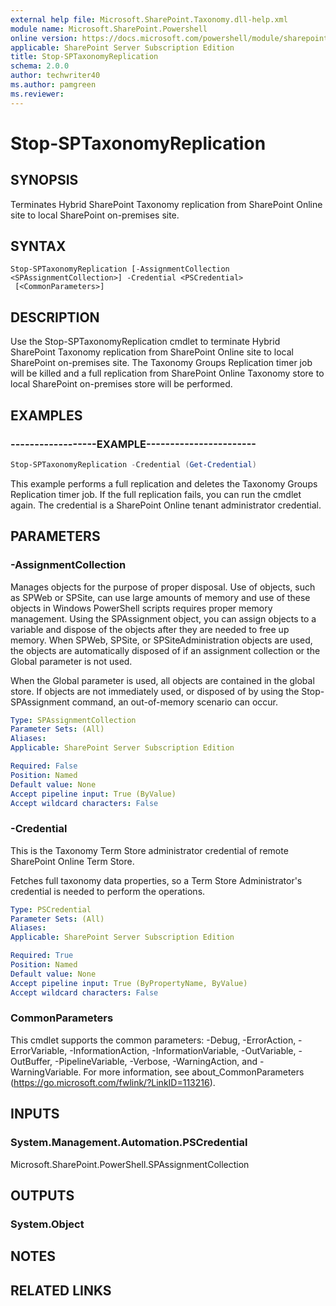 ```yaml
---
external help file: Microsoft.SharePoint.Taxonomy.dll-help.xml
module name: Microsoft.SharePoint.Powershell
online version: https://docs.microsoft.com/powershell/module/sharepoint-server/stop-sptaxonomyreplication
applicable: SharePoint Server Subscription Edition
title: Stop-SPTaxonomyReplication
schema: 2.0.0
author: techwriter40
ms.author: pamgreen
ms.reviewer:
---
```


# Stop-SPTaxonomyReplication

## SYNOPSIS
Terminates Hybrid SharePoint Taxonomy replication from SharePoint Online site to local SharePoint on-premises site.

## SYNTAX

```
Stop-SPTaxonomyReplication [-AssignmentCollection <SPAssignmentCollection>] -Credential <PSCredential>
 [<CommonParameters>]
```

## DESCRIPTION
Use the Stop-SPTaxonomyReplication cmdlet to terminate Hybrid SharePoint Taxonomy replication from SharePoint Online site to local SharePoint on-premises site. The Taxonomy Groups Replication timer job will be killed and a full replication from SharePoint Online Taxonomy store to local SharePoint on-premises store will be performed.

## EXAMPLES

### ------------------EXAMPLE-----------------------
```powershell
Stop-SPTaxonomyReplication -Credential (Get-Credential)
```

This example performs a full replication and deletes the Taxonomy Groups Replication timer job. If the full replication fails, you can run the cmdlet again.  The credential is a SharePoint Online tenant administrator credential.

## PARAMETERS

### -AssignmentCollection
Manages objects for the purpose of proper disposal. Use of objects, such as SPWeb or SPSite, can use large amounts of memory and use of these objects in Windows PowerShell scripts requires proper memory management. Using the SPAssignment object, you can assign objects to a variable and dispose of the objects after they are needed to free up memory. When SPWeb, SPSite, or SPSiteAdministration objects are used, the objects are automatically disposed of if an assignment collection or the Global parameter is not used.

When the Global parameter is used, all objects are contained in the global store. If objects are not immediately used, or disposed of by using the Stop-SPAssignment command, an out-of-memory scenario can occur.

```yaml
Type: SPAssignmentCollection
Parameter Sets: (All)
Aliases: 
Applicable: SharePoint Server Subscription Edition

Required: False
Position: Named
Default value: None
Accept pipeline input: True (ByValue)
Accept wildcard characters: False
```

### -Credential
This is the Taxonomy Term Store administrator credential of remote SharePoint Online Term Store.

Fetches full taxonomy data properties, so a Term Store Administrator's credential is needed to perform the operations.

```yaml
Type: PSCredential
Parameter Sets: (All)
Aliases: 
Applicable: SharePoint Server Subscription Edition

Required: True
Position: Named
Default value: None
Accept pipeline input: True (ByPropertyName, ByValue)
Accept wildcard characters: False
```

### CommonParameters
This cmdlet supports the common parameters: -Debug, -ErrorAction, -ErrorVariable, -InformationAction, -InformationVariable, -OutVariable, -OutBuffer, -PipelineVariable, -Verbose, -WarningAction, and -WarningVariable. For more information, see about_CommonParameters (https://go.microsoft.com/fwlink/?LinkID=113216).

## INPUTS

### System.Management.Automation.PSCredential
Microsoft.SharePoint.PowerShell.SPAssignmentCollection

## OUTPUTS

### System.Object

## NOTES

## RELATED LINKS
